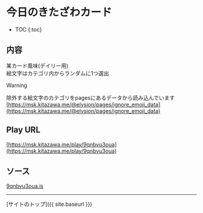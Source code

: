 # 今日のきたざわカード

* TOC
{:toc}

## 内容
某カード風味(デイリー用)  
絵文字はカテゴリ内からランダムに1つ選出

> [!WARNING]
> 除外する絵文字のカテゴリをpagesにあるデータから読み込んでいます
> [https://msk.kitazawa.me/@elysion/pages/ignore_emoji_data](https://msk.kitazawa.me/@elysion/pages/ignore_emoji_data)

## Play URL

[https://msk.kitazawa.me/play/9qnbvu3oua](https://msk.kitazawa.me/play/9qnbvu3oua)

## ソース

[9qnbvu3oua.is](https://github.com/elysion-pre/MisskeyPlay/blob/main/src/kitazawa/9qnbvu3oua.is)

----

[サイトのトップ]({{ site.baseurl }})
